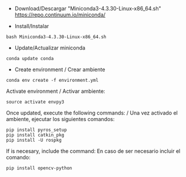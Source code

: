 * Download/Descargar "Miniconda3-4.3.30-Linux-x86_64.sh" https://repo.continuum.io/miniconda/

* Install/Instalar
```
bash Miniconda3-4.3.30-Linux-x86_64.sh
```

* Update/Actualizar miniconda
```
conda update conda
```

* Create environment / Crear ambiente
```
conda env create -f environment.yml
```

Activate environment / Activar ambiente:
```
source activate envpy3
```

Once updated, execute the following commands:
/ Una vez activado el ambiente, ejecutar los siguientes comandos:
```
pip install pyros_setup
pip install catkin_pkg
pip install -U rospkg
```
If is necesary, include the command:
En caso de ser necesario incluir el comando:
```
pip install opencv-python
```
